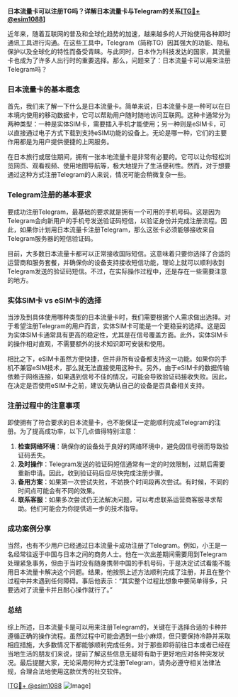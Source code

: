 **日本流量卡可以注册TG吗？详解日本流量卡与Telegram的关系[[TG💪+ @esim1088](https://t.me/s/esim1088)]**

近年来，随着互联网的普及和全球化趋势的加速，越来越多的人开始使用各种即时通讯工具进行沟通。在这些工具中，Telegram（简称TG）因其强大的功能、隐私保护以及全球化的特性而备受青睐。与此同时，日本作为科技发达的国家，其流量卡也成为了许多人出行时的重要选择。那么，问题来了：日本流量卡可以用来注册Telegram吗？

### 日本流量卡的基本概念

首先，我们来了解一下什么是日本流量卡。简单来说，日本流量卡是一种可以在日本境内使用的移动数据卡，它可以帮助用户随时随地访问互联网。这种卡通常分为两种类型：一种是实体SIM卡，需要插入手机才能使用；另一种则是eSIM卡，可以直接通过电子方式下载到支持eSIM功能的设备上。无论是哪一种，它们的主要作用都是为用户提供便捷的上网服务。

在日本旅行或居住期间，拥有一张本地流量卡是非常有必要的。它可以让你轻松浏览网页、观看视频、使用地图导航等，极大地提升了生活便利性。然而，对于想要通过这种方式注册Telegram的人来说，情况可能会稍微复杂一些。

### Telegram注册的基本要求

要成功注册Telegram，最基础的要求就是拥有一个可用的手机号码。这是因为Telegram会向新用户的手机号发送验证码短信，以验证身份并完成注册流程。因此，如果你计划用日本流量卡注册Telegram，那么这张卡必须能够接收来自Telegram服务器的短信验证码。

目前，大多数日本流量卡都可以正常接收国际短信。这意味着只要你选择了合适的运营商和服务套餐，并确保你的设备支持接收短信功能，理论上就可以顺利收到Telegram发送的验证码短信。不过，在实际操作过程中，还是存在一些需要注意的地方。

### 实体SIM卡 vs eSIM卡的选择

当涉及到具体使用哪种类型的日本流量卡时，我们需要根据个人需求做出选择。对于希望注册Telegram的用户而言，实体SIM卡可能是一个更稳妥的选择。这是因为实体SIM卡通常具有更高的稳定性，尤其是在信号覆盖方面。此外，实体SIM卡的操作相对直观，不需要额外的技术知识即可安装和使用。

相比之下，eSIM卡虽然方便快捷，但并非所有设备都支持这一功能。如果你的手机不兼容eSIM技术，那么就无法直接使用这种卡。另外，由于eSIM卡的数据传输依赖于网络连接，如果遇到信号不佳的情况，可能会导致验证码接收失败。因此，在决定是否使用eSIM卡之前，建议先确认自己的设备是否具备相关支持。

### 注册过程中的注意事项

即使拥有了符合要求的日本流量卡，也不能保证一定能顺利完成Telegram的注册。为了提高成功率，以下几点值得特别注意：

1. **检查网络环境**：确保你的设备处于良好的网络环境中，避免因信号弱而导致验证码丢失。
2. **及时操作**：Telegram发送的验证码短信通常有一定的时效限制，过期后需要重新申请。因此，收到验证码后应尽快完成注册步骤。
3. **备用方案**：如果第一次尝试失败，不妨换个时间段再次尝试。有时候，不同的时间点可能会有不同的效果。
4. **联系客服**：如果多次尝试仍无法解决问题，可以考虑联系运营商客服寻求帮助。他们可能会为你提供进一步的技术指导。

### 成功案例分享

当然，也有不少用户已经通过日本流量卡成功注册了Telegram。例如，小王是一名经常往返于中国与日本之间的商务人士。他在一次出差期间需要用到Telegram处理紧急事务，但由于当时没有随身携带中国的手机号码，于是决定试试看能不能用日本流量卡解决这个问题。结果，他按照上述方法顺利完成了注册，并且在整个过程中并未遇到任何障碍。事后他表示：“其实整个过程比想象中要简单得多，只要选对了流量卡并且耐心操作就行了。”

### 总结

综上所述，日本流量卡是可以用来注册Telegram的，关键在于选择合适的卡种并遵循正确的操作流程。虽然过程中可能会遇到一些小麻烦，但只要保持冷静并采取相应措施，大多数情况下都能够顺利完成任务。对于那些即将前往日本或者已经在当地生活的朋友们来说，提前了解这些信息无疑将有助于更好地应对各种突发状况。最后提醒大家，无论采用何种方式注册Telegram，请务必遵守相关法律法规，合理合法地使用这款优秀的社交软件。

[[TG💪+ @esim1088](https://t.me/s/esim1088) ![Image](https://i.postimg.cc/4NQfJmqS/Snipaste-2025-05-13-00-14-12.png)]